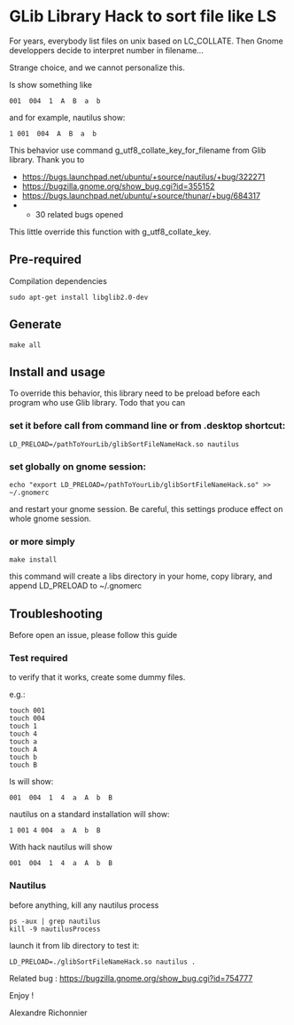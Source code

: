 # GLib Library Hack to sort file like LS

For years, everybody list files on unix based on LC_COLLATE.
Then Gnome developpers decide to interpret number in filename...

Strange choice, and we cannot personalize this.

ls show something like

	001  004  1  A  B  a  b


and for example, nautilus show:

	1 001  004  A  B  a  b


This behavior use command g_utf8_collate_key_for_filename from Glib library. 
Thank you to 
* https://bugs.launchpad.net/ubuntu/+source/nautilus/+bug/322271
* https://bugzilla.gnome.org/show_bug.cgi?id=355152
* https://bugs.launchpad.net/ubuntu/+source/thunar/+bug/684317
* + 30  related bugs opened

This little override this function with g_utf8_collate_key.

## Pre-required

Compilation dependencies
	
	sudo apt-get install libglib2.0-dev

## Generate

	make all

## Install and usage

To override this behavior, this library need to be preload before each program who use Glib library.
Todo that you can

### set it before call from command line or from .desktop shortcut:
	
	LD_PRELOAD=/pathToYourLib/glibSortFileNameHack.so nautilus

### set globally on gnome session:
	
	echo "export LD_PRELOAD=/pathToYourLib/glibSortFileNameHack.so" >> ~/.gnomerc

and restart your gnome session. Be careful, this settings produce effect on whole gnome session.

### or more simply

	make install

this command will create a libs directory in your home, copy library, and append LD_PRELOAD to ~/.gnomerc

## Troubleshooting

Before open an issue, please follow this guide

### Test required

to verify that it works, create some dummy files.

e.g.:

	touch 001
	touch 004
	touch 1
	touch 4
	touch a
	touch A
	touch b
	touch B

ls will show:

	001  004  1  4  a  A  b  B

nautilus on a standard installation will show:

	1 001 4 004  a  A  b  B

With hack nautilus will show

	001  004  1  4  a  A  b  B


### Nautilus

before anything, kill any nautilus process

	ps -aux | grep nautilus
	kill -9 nautilusProcess

launch it from lib directory to test it:
	
	LD_PRELOAD=./glibSortFileNameHack.so nautilus .


Related bug : https://bugzilla.gnome.org/show_bug.cgi?id=754777

Enjoy ! 

Alexandre Richonnier









